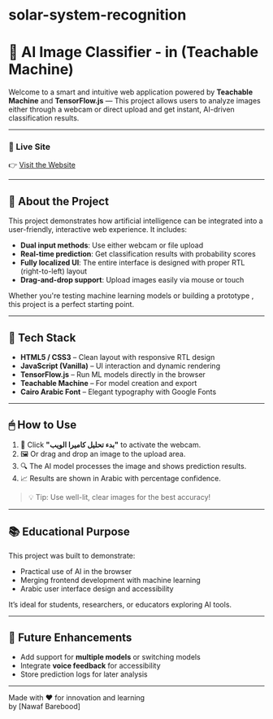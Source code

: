 # solar-system-recognition

# 🧠 AI Image Classifier - in (Teachable Machine)

Welcome to a smart and intuitive web application powered by **Teachable Machine** and **TensorFlow.js** — This project allows users to analyze images either through a webcam or direct upload and get instant, AI-driven classification results.

---

### 🔗 Live Site
👉 [Visit the Website](https://nawafai-1.github.io/solar-system-recognition/)


---

## 🧩 About the Project

This project demonstrates how artificial intelligence can be integrated into a user-friendly, interactive web experience. It includes:

- **Dual input methods**: Use either webcam or file upload
- **Real-time prediction**: Get classification results with probability scores
- **Fully localized UI**: The entire interface is designed  with proper RTL (right-to-left) layout
- **Drag-and-drop support**: Upload images easily via mouse or touch

Whether you're testing machine learning models or building a prototype , this project is a perfect starting point.

---

## 🔧 Tech Stack

- **HTML5 / CSS3** – Clean layout with responsive RTL design
- **JavaScript (Vanilla)** – UI interaction and dynamic rendering
- **TensorFlow.js** – Run ML models directly in the browser
- **Teachable Machine** – For model creation and export
- **Cairo Arabic Font** – Elegant typography with Google Fonts

---

## 🖱 How to Use

1. 📸 Click **"بدء تحليل كاميرا الويب"** to activate the webcam.
2. 🖼 Or drag and drop an image to the upload area.
3. 🔍 The AI model processes the image and shows prediction results.
4. 📈 Results are shown in Arabic with percentage confidence.

> 💡 Tip: Use well-lit, clear images for the best accuracy!

---

## 📚 Educational Purpose

This project was built to demonstrate:
- Practical use of AI in the browser
- Merging frontend development with machine learning
- Arabic user interface design and accessibility

It’s ideal for students, researchers, or educators exploring AI tools.

---

## 🚀 Future Enhancements

- Add support for **multiple models** or switching models
- Integrate **voice feedback** for accessibility
- Store prediction logs for later analysis

---

Made with ❤️ for innovation and learning  
by [Nawaf Barebood]

